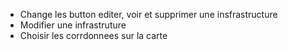 - Change les button editer, voir et supprimer une insfrastructure
- Modifier une infrastruture
- Choisir les corrdonnees sur la carte
